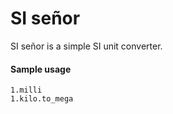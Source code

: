 SI señor
=========

SI señor is a simple SI unit converter.

#### Sample usage
`1.milli`<br>
`1.kilo.to_mega`<br>
